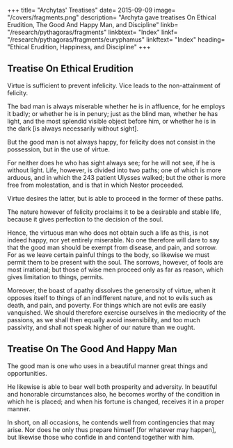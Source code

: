 +++
title= "Archytas' Treatises"
date= 2015-09-09
image= "/covers/fragments.png"
description= "Archyta gave treatises On Ethical Erudition, The Good And Happy Man, and Discipline"
linkb= "/research/pythagoras/fragments"
linkbtext= "Index"
linkf= "/research/pythagoras/fragments/euryphamus"
linkftext= "Index"
heading= "Ethical Erudition, Happiness, and Discipline"
+++


## Treatise On Ethical Erudition

Virtue is sufficient to prevent infelicity. Vice leads to the non-attainment of felicity. <!-- if we judiciously consider the habits [by which these are produced].  -->

The bad man is always miserable whether he is in affluence, for he employs it badly; or whether he is in penury; just as the blind man, whether he has light, and the most splendid visible object before him, or whether he is in the dark [is always necessarily without sight]. 

But the good man is not always happy, for felicity does not consist in the possession, but in the use of virtue. 

For neither does he who has sight always see; for he will not see, if he is without light. Life, however, is divided into two paths; one of which is more arduous, and in which the 243 patient Ulysses walked; but the other is more free from molestation, and is that in which Nestor proceeded. 

Virtue desires the latter, but is able to proceed in the former of these paths. 

The nature however of felicity proclaims it to be a desirable and stable life, because it gives perfection to the decision of the soul. 

Hence, the virtuous man who does not obtain such a life as this, is not indeed happy, nor yet entirely miserable. No one therefore will dare to say that the good man should be exempt from disease, and pain, and sorrow. For as we leave certain painful things to the body, so likewise we must permit them to be present with the soul. The sorrows, however, of fools are most irrational; but those of wise men proceed only as far as reason, which gives limitation to things, permits. 

Moreover, the boast of apathy dissolves the generosity of virtue, when it opposes itself to things of an indifferent nature, and not to evils such as death, and pain, and poverty. For things which are not evils are easily vanquished. We should therefore exercise ourselves in the mediocrity of the passions, as we shall then equally avoid insensibility, and too much passivity, and shall not speak higher of our nature than we ought.


## Treatise On The Good And Happy Man

The good man is one who uses in a beautiful manner great things and opportunities. 

He likewise is able to bear well both prosperity and adversity. In beautiful and honorable circumstances also, he becomes worthy of the condition in which he is placed; and when his fortune is changed, receives it in a proper manner. 

In short, on all occasions, he contends well from contingencies that may arise. Nor does he only thus prepare himself [for whatever may happen], but likewise those who confide in and contend together with him.
